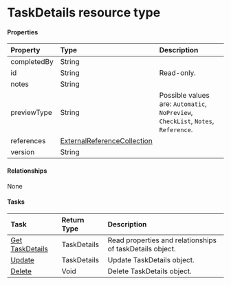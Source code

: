 # TaskDetails resource type



#### Properties
| Property	   | Type	|Description|
|:---------------|:--------|:----------|
|completedBy|String||
|id|String| Read-only.|
|notes|String||
|previewType|String| Possible values are: `Automatic`, `NoPreview`, `CheckList`, `Notes`, `Reference`.|
|references|[ExternalReferenceCollection](externalreferencecollection.md)||
|version|String||

#### Relationships
None


#### Tasks

| Task		   | Return Type	|Description|
|:---------------|:--------|:----------|
|[Get TaskDetails](../api/taskdetails_get.md) | TaskDetails |Read properties and relationships of taskDetails object.|
|[Update](../api/taskdetails_update.md) | TaskDetails	|Update TaskDetails object. |
|[Delete](../api/taskdetails_delete.md) | Void	|Delete TaskDetails object. |
